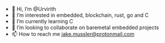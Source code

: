 - 👋 Hi, I’m @Urvirith
- 👀 I’m interested in embedded, blockchain, rust, go and C
- 🌱 I’m currently learning C
- 💞️ I’m looking to collaborate on baremetal embedded projects
- 📫 How to reach me jake.mussler@protonmail.com

<!---
Urvirith/Urvirith is a ✨ special ✨ repository because its `README.md` (this file) appears on your GitHub profile.
You can click the Preview link to take a look at your changes.
--->
